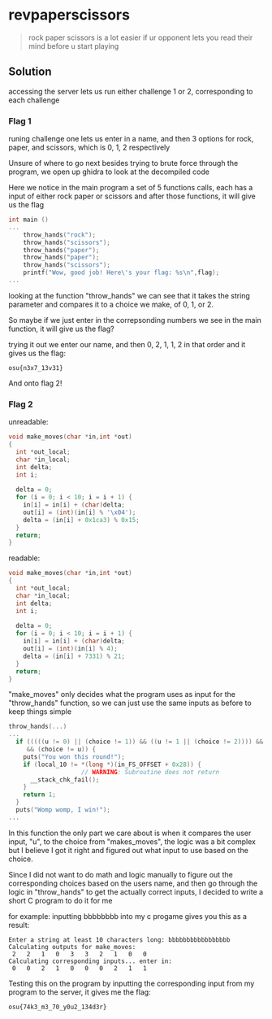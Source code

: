 # revpaperscissors
>rock paper scissors is a lot easier if ur opponent lets you read their mind before u start playing

## Solution
accessing the server lets us run either challenge 1 or 2, corresponding to each challenge

### Flag 1
runing challenge one lets us enter in a name, and then 3 options for rock, paper, and scissors, which is 0, 1, 2 respectively

Unsure of where to go next besides trying to brute force through the program, we open up ghidra to look at the decompiled code

Here we notice in the main program a set of 5 functions calls, each has a input of either rock paper or scissors and after those functions, it will give us the flag

```c
int main ()
...
    throw_hands("rock");
    throw_hands("scissors");
    throw_hands("paper");
    throw_hands("paper");
    throw_hands("scissors");
    printf("Wow, good job! Here\'s your flag: %s\n",flag);
...
```

looking at the function "throw_hands" we can see that it takes the string parameter and compares it to a choice we make, of 0, 1, or 2. 

So maybe if we just enter in the correpsonding numbers we see in the main function, it will give us the flag?

trying it out we enter our name, and then 0, 2, 1, 1, 2 in that order and it gives us the flag:

```shell
osu{n3x7_13v31}
```
And onto flag 2!

### Flag 2

unreadable:
```c
void make_moves(char *in,int *out)
{
  int *out_local;
  char *in_local;
  int delta;
  int i;
  
  delta = 0;
  for (i = 0; i < 10; i = i + 1) {
    in[i] = in[i] + (char)delta;
    out[i] = (int)(in[i] % '\x04');
    delta = (in[i] + 0x1ca3) % 0x15;
  }
  return;
}
```


readable:
```c
void make_moves(char *in,int *out)
{
  int *out_local;
  char *in_local;
  int delta;
  int i;
  
  delta = 0;
  for (i = 0; i < 10; i = i + 1) {
    in[i] = in[i] + (char)delta;
    out[i] = (int)(in[i] % 4);
    delta = (in[i] + 7331) % 21;
  }
  return;
}
```

"make_moves" only decides what the program uses as input for the "throw_hands" function, so we can just use the same inputs as before to keep things simple

```c
throw_hands(...)
...
  if (((((u != 0) || (choice != 1)) && ((u != 1 || (choice != 2)))) && ((u != 2 || (choice != 0))))
     && (choice != u)) {
    puts("You won this round!");
    if (local_10 != *(long *)(in_FS_OFFSET + 0x28)) {
                    // WARNING: Subroutine does not return
      __stack_chk_fail();
    }
    return 1;
  }
  puts("Womp womp, I win!");
...
```

In this function the only part we care about is when it compares the user input, "u", to the choice from "makes_moves", the logic was a bit complex but I believe I got it right and figured out what input to use based on the choice. 

Since I did not want to do math and logic manually to figure out the corresponding choices based on the users name, and then go through the logic in "throw_hands" to get the actually correct inputs, I decided to write a short C program to do it for me

for example: inputting bbbbbbbb into my c progame gives you this as a result: 

```shell
Enter a string at least 10 characters long: bbbbbbbbbbbbbbbbb
Calculating outputs for make_moves: 
 2   2   1   0   3   3   2   1   0   0  
Calculating corresponding inputs... enter in: 
 0   0   2   1   0   0   0   2   1   1 
```

Testing this on the program by inputting the corresponding input from my program to the server, it gives me the flag:

```shell
osu{74k3_m3_70_y0u2_134d3r}
```

